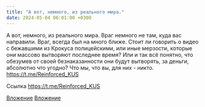```yaml
---
title: "А вот, немного, из реального мира."
date: 2024-05-04 06:01:00 +0300
---
```


А вот, немного, из реального мира.
Враг немного не там, куда вас направили. Враг, всегда был на много ближе.
Стоит ли говорить о видео с бежавшими из Крокуса полицейскими, или иные мерзости, которые они массово вытворяют последнее время?
Или и так всё понятно, что обезумев от своей безнаказанности они будут вытворять, за деньги, абсолютно что угодно?
Что мы, что вы, для них - никто.
https://t.me/Reinforced_KUS

Ссылка
https://t.me/Reinforced_KUS

[Вложение](/assets/vk_photos/3/O7_1yBCFbL8.jpg)
[Вложение](https://t.me/Reinforced_KUS)
